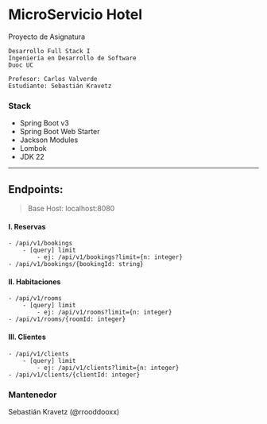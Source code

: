 # MicroServicio Hotel

Proyecto de Asignatura

```
Desarrollo Full Stack I
Ingeniería en Desarrollo de Software
Duoc UC

Profesor: Carlos Valverde
Estudiante: Sebastián Kravetz

```

### Stack

- Spring Boot v3
- Spring Boot Web Starter
- Jackson Modules
- Lombok
- JDK 22

---

## Endpoints:

> Base Host: localhost:8080

#### I. Reservas

    - /api/v1/bookings
        - [query] limit
            - ej: /api/v1/bookings?limit={n: integer}
    - /api/v1/bookings/{bookingId: string}

#### II. Habitaciones

    - /api/v1/rooms
        - [query] limit
            - ej: /api/v1/rooms?limit={n: integer}
    - /api/v1/rooms/{roomId: integer}

#### III. Clientes

    - /api/v1/clients
        - [query] limit
            - ej: /api/v1/clients?limit={n: integer}
    - /api/v1/clients/{clientId: integer}

### Mantenedor

Sebastián Kravetz (@rrooddooxx)
